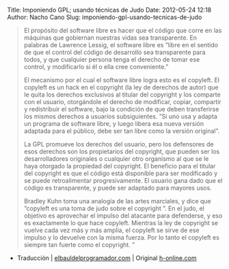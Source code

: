 Title: Imponiendo GPL; usando técnicas de Judo
Date: 2012-05-24 12:18
Author: Nacho Cano
Slug: imponiendo-gpl-usando-tecnicas-de-judo

> El propósito del software libre es hacer que el código que corre en
> las máquinas que gobiernan nuestras vidas sea transparente. En
> palabras de Lawrence Lessig, el software libre es ”libre en el sentido
> de que el control del código de desarrollo sea transparente para
> todos, y que cualquier persona tenga el derecho de tomar ese control,
> y modificarlo si él o ella cree conveniente.”
>
> El mecanismo por el cual el software libre logra esto es el copyleft.
> El copyleft es un hack en el copyright (la ley de derechos de autor)
> que le quita los derechos exclusivos al titular del copyright y los
> comparte con el usuario, otorgándole el derecho de modificar, copiar,
> compartir y redistribuir el software, bajo la condición de que deben
> transferirse los mismos derechos a usuarios subsiguientes. ”Si uno usa
> y adapta un programa de software libre, y luego libera esa nueva
> versión adaptada para el público, debe ser tan libre como la versión
> original”.
>
> La GPL promueve los derechos del usuario, pero los defensores de esos
> derechos son los propietarios del copyright, que pueden ser los
> desarrolladores originales o cualquier otro organismo al que se le
> haya otorgado la propiedad del copyright. El beneficio para el titular
> del copyright es que el código está disponible para ser modificado y
> se puede retroalimentar progresivamente. El usuario gana dado que el
> código es transparente, y puede ser adaptado para mayores usos.
>
> Bradley Kuhn toma una analogía de las artes marciales, y dice que
> ”copyleft es una toma de judo sobre el copyright ”. En el judo, el
> objetivo es aprovechar el impulso del atacante para defenderse, y eso
> es exactamente lo que hace copyleft. Mientras la ley de copyright se
> vuelve cada vez más y más amplia, el copyleft se sirve de ese impulso
> y lo devuelve con la misma fuerza. Por lo tanto el copyleft es siempre
> tan fuerte como el copyright. ”

- Traducción | [elbauldelprogramador.com][] | Original [h-online.com][]

  [elbauldelprogramador.com]: http://www.elbauldelprogramador.com/opensource/imponiendo-gpl-usando-tecnicas-de-judo/
    "elbauldelprogramador.com"
  [h-online.com]: http://www.h-online.com/open/features/Enforcing-the-GPL-with-Judo-moves-1471698.html
    "Imponiendo GPL; usando técnicas de Judo"
